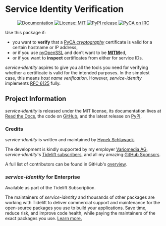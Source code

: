 # Service Identity Verification

<p align="center">
   <a href="https://service-identity.readthedocs.io/">
       <img src="https://img.shields.io/badge/Docs-Read%20The%20Docs-black" alt="Documentation" />
   </a>
   <a href="https://github.com/pyca/service-identity/blob/main/LICENSE">
      <img src="https://img.shields.io/badge/license-MIT-C06524" alt="License: MIT" />
   </a>
   <a href="https://pypi.org/project/service-identity/">
      <img src="https://img.shields.io/pypi/v/service-identity" alt="PyPI release" />
   </a>
   <a href="https://www.irccloud.com/invite?channel=%23pyca&amp;hostname=irc.libera.chat&amp;port=6697&amp;ssl=1">
      <img src="https://www.irccloud.com/invite-svg?channel=%23pyca&amp;hostname=irc.libera.chat&amp;port=6697&amp;ssl=1" alt="PyCA on IRC" />
   </a>
</p>

<!-- spiel-begin -->

Use this package if:

- you want to **verify** that a [PyCA *cryptography*](https://cryptography.io/) certificate is valid for a certain hostname or IP address,
- or if you use [pyOpenSSL](https://pypi.org/project/pyOpenSSL/) and don’t want to be [**MITM**](https://en.wikipedia.org/wiki/Man-in-the-middle_attack)ed,
- or if you want to **inspect** certificates from either for service IDs.

*service-identity* aspires to give you all the tools you need for verifying whether a certificate is valid for the intended purposes.
In the simplest case, this means *host name verification*.
However, *service-identity* implements [RFC 6125](https://datatracker.ietf.org/doc/html/rfc6125.html) fully.


## Project Information

*service-identity* is released under the MIT license, its documentation lives at [Read the Docs](https://service-identity.readthedocs.io/), the code on [GitHub](https://github.com/pyca/service-identity), and the latest release on [PyPI](https://pypi.org/project/service-identity/).


### Credits

*service-identity* is written and maintained by [Hynek Schlawack](https://hynek.me/).

The development is kindly supported by my employer [Variomedia AG](https://www.variomedia.de/), *service-identity*'s [Tidelift subscribers](https://tidelift.com/subscription/pkg/pypi-service-identity?utm_source=pypi-service-identity&utm_medium=referral&utm_campaign=readme), and all my amazing [GitHub Sponsors](https://github.com/sponsors/hynek).

A full list of contributors can be found in GitHub's [overview](https://github.com/pyca/service-identity/graphs/contributors).

### *service-identity* for Enterprise

Available as part of the Tidelift Subscription.

The maintainers of *service-identity* and thousands of other packages are working with Tidelift to deliver commercial support and maintenance for the open-source packages you use to build your applications.
Save time, reduce risk, and improve code health, while paying the maintainers of the exact packages you use.
[Learn more.](https://tidelift.com/subscription/pkg/service-identity?utm_source=undefined&utm_medium=referral&utm_campaign=enterprise&utm_term=repo)
